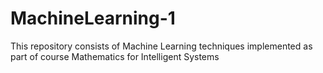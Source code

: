# MachineLearning-1

This repository consists of Machine Learning techniques implemented as part of course Mathematics for Intelligent Systems
